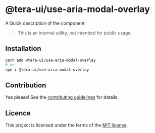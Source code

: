 # @tera-ui/use-aria-modal-overlay

A Quick description of the component

> This is an internal utility, not intended for public usage.

## Installation

```sh
yarn add @tera-ui/use-aria-modal-overlay
# or
npm i @tera-ui/use-aria-modal-overlay
```

## Contribution

Yes please! See the
[contributing guidelines](https://github.com/hieumau12/nextui-tera/blob/master/CONTRIBUTING.md)
for details.

## Licence

This project is licensed under the terms of the
[MIT license](https://github.com/hieumau12/nextui-tera/blob/master/LICENSE).
